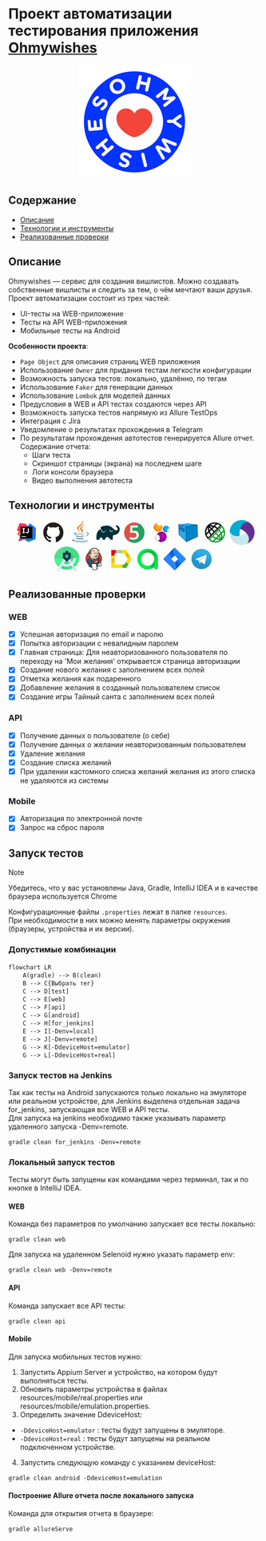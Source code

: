 <h1>Проект автоматизации тестирования приложения <a target="_blank" href="https://ohmywishes.ru/"> Ohmywishes </a> </h1>

<p align="center">
<img alt="Ohmywishes" src="images/logo/ohmywishes.png"  >
</p>

## Содержание
+ [Описание](#Описание)
+ [Технологии и инструменты](#Технологии-и-инструменты)
+ [Реализованные проверки](#Реализованные-проверки)


## Описание
Ohmywishes — сервис для создания вишлистов. Можно создавать собственные вишлисты и следить за тем, о чём мечтают ваши друзья.
Проект автоматизации состоит из трех частей:
- UI-тесты на WEB-приложение
- Тесты на API WEB-приложения 
- Мобильные тесты на Android <br/>


**Особенности проекта**:
- `Page Object` для описания страниц WEB приложения
- Использование `Owner` для придания тестам легкости конфигурации
- Возможность запуска тестов: локально, удалённо, по тегам
- Использование `Faker` для генерации данных
- Использование `Lombok` для моделей данных
- Предусловия в WEB и API тестах создаются через API
- Возможность запуска тестов напрямую из Allure TestOps
- Интеграция с Jira
- Уведомление о результатах прохождения в Telegram
- По результатам прохождения автотестов генерируется Allure отчет. Содержание отчета:
    - Шаги теста
    - Скриншот страницы (экрана) на последнем шаге
    - Логи консоли браузера
    - Видео выполнения автотеста

## Технологии и инструменты

<div align="center">
<a href="https://www.jetbrains.com/idea/"><img alt="InteliJ IDEA" height="50" src="images/logo/Idea.svg" width="50"/></a>
<a href="https://github.com/"><img alt="GitHub" height="50" src="images/logo/GitHub.svg" width="50"/></a>  
<a href="https://www.java.com/"><img alt="Java" height="50" src="images/logo/Java.svg" width="50"/></a>
<a href="https://gradle.org/"><img alt="Gradle" height="50" src="images/logo/Gradle.svg" width="50"/></a>  
<a href="https://junit.org/junit5/"><img alt="JUnit 5" height="50" src="images/logo/Junit5.svg" width="50"/></a>
<a href="https://selenide.org/"><img alt="Selenide" height="50" src="images/logo/Selenide.svg" width="50"/></a>
<a href="https://aerokube.com/selenoid/"><img alt="Selenoid" height="50" src="images/logo/Selenoid.svg" width="50"/></a>
<a href="https://rest-assured.io/"><img alt="RestAssured" height="50" src="images/logo/RestAssured.svg" width="50"/></a>
<a href="https://appium.io/"><img alt="Appium" height="50" src="images/logo/Appium.svg" width="50"/></a>
<a href="https://developer.android.com/studio"><img alt="Android Studio" height="50" src="images/logo/Android_Studio.svg" width="50"/></a>
<a href="https://www.jenkins.io/"><img alt="Jenkins" height="50" src="images/logo/Jenkins.svg" width="50"/></a>
<a href="https://github.com/allure-framework/"><img alt="Allure Report" height="50" src="images/logo/Allure.svg" width="50"/></a>
<a href="https://qameta.io/"><img alt="Allure TestOps" height="50" src="images/logo/Allure_TO.svg" width="50"/></a>
<a href="https://www.atlassian.com/software/jira"><img alt="Jira" height="50" src="images/logo/Jira.svg" width="50"/></a>  
<a href="https://telegram.org/"><img alt="Telegram" height="50" src="images/logo/Telegram.svg" width="50"/></a>
</div>

## Реализованные проверки
### WEB
- [x] Успешная авторизация по email и паролю
- [x] Попытка авторизации с невалидным паролем
- [x] Главная страница: Для неавторизованного пользователя по переходу на 'Мои желания' открывается страница авторизации
- [x] Создание нового желания с заполнением всех полей
- [x] Отметка желания как подаренного
- [x] Добавление желания в созданный пользователем список
- [x] Создание игры Тайный санта с заполнением всех полей

### API
- [x] Получение данных о пользователе (о себе)
- [x] Получение данных о желании неавторизованным пользователем
- [x] Удаление желания
- [x] Создание списка желаний
- [x] При удалении кастомного списка желаний желания из этого списка не удаляются из системы

### Mobile
- [x] Авторизация по электронной почте
- [x] Запрос на сброс пароля
## Запуск тестов

> [!NOTE]
> Убедитесь, что у вас установлены Java, Gradle, IntelliJ IDEA и в качестве браузера используется Chrome
>

Конфигурационные файлы `.properties` лежат в папке `resources`. <br/>
При необходимости в них можно менять параметры окружения (браузеры, устройства и их версии).

### Допустимые комбинации

```mermaid 
flowchart LR
    A(gradle) --> B(clean)
    B --> C{Выбрать тег}
    C --> D[test]
    C --> E[web]
    C --> F[api]
    C --> G[android]
    C --> H[for_jenkins]
    E --> I[-Denv=local]
    E --> J[-Denv=remote]
    G --> K[-DdeviceHost=emulator]
    G --> L[-DdeviceHost=real]
```

### Запуск тестов на Jenkins
Так как тесты на Android запускаются только локально на эмуляторе или реальном устройстве, для Jenkins выделена отдельная задача for_jenkins, запускающая все WEB и API тесты. <br>
Для запуска на jenkins необходимо также указывать параметр удаленного запуска -Denv=remote. 
```
gradle clean for_jenkins -Denv=remote
```
### Локальный запуск тестов
Тесты могут быть запущены как командами через терминал, так и по кнопке в IntelliJ IDEA. 
#### WEB
Команда без параметров по умолчанию запускает все тесты локально: 

```
gradle clean web
```
Для запуска на удаленном Selenoid нужно указать параметр env:
```
gradle clean web -Denv=remote
```

#### API
Команда запускает все API тесты: 
```
gradle clean api 
```

#### Mobile

Для запуска мобильных тестов нужно: 
1. Запустить Appium Server и устройство, на котором будут выполняться тесты.
2. Обновить параметры устройства в файлах resources/mobile/real.properties или resources/mobile/emulation.properties.
3. Определить значение DdeviceHost:
- <code>-DdeviceHost=emulator</code> : тесты будут запущены в эмуляторе. 
- <code>-DdeviceHost=real</code> : тесты будут запущены на реальном подключенном устройстве. 
4. Запустить следующую команду с указанием deviceHost:
```
gradle clean android -DdeviceHost=emulation
```

#### Построение Allure отчета после локального запуска

Команда для открытия отчета в браузере:
```
gradle allureServe
```

